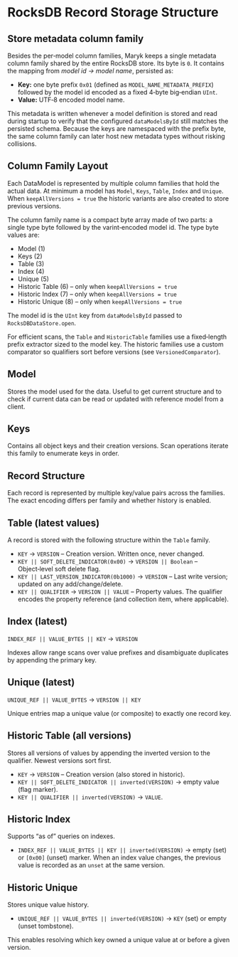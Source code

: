 # RocksDB Record Storage Structure

## Store metadata column family

Besides the per‑model column families, Maryk keeps a single metadata column family shared by the entire RocksDB store. Its byte is `0`. It contains the mapping from *model id → model name*, persisted as:

- **Key:** one byte prefix `0x01` (defined as `MODEL_NAME_METADATA_PREFIX`) followed by the model id encoded as a fixed 4‑byte big‑endian `UInt`.
- **Value:** UTF‑8 encoded model name.

This metadata is written whenever a model definition is stored and read during startup to verify that the configured `dataModelsById` still matches the persisted schema. Because the keys are namespaced with the prefix byte, the same column family can later host new metadata types without risking collisions.

## Column Family Layout

Each DataModel is represented by multiple column families that hold the actual data. At minimum a model has `Model`, `Keys`, `Table`, `Index` and `Unique`. When `keepAllVersions = true` the historic variants are also created to store previous versions.

The column family name is a compact byte array made of two parts: a single type byte followed by the varint‑encoded model id. The type byte values are:

- Model (1)
- Keys (2)
- Table (3)
- Index (4)
- Unique (5)
- Historic Table (6) – only when `keepAllVersions = true`
- Historic Index (7) – only when `keepAllVersions = true`
- Historic Unique (8) – only when `keepAllVersions = true`

The model id is the `UInt` key from `dataModelsById` passed to `RocksDBDataStore.open`.

For efficient scans, the `Table` and `HistoricTable` families use a fixed‑length prefix extractor sized to the model key. The historic families use a custom comparator so qualifiers sort before versions (see `VersionedComparator`).

## Model
Stores the model used for the data. Useful to get current structure and to check if current data can be
read or updated with reference model from a client.

## Keys
Contains all object keys and their creation versions. Scan operations iterate this family to enumerate keys in order.

## Record Structure
Each record is represented by multiple key/value pairs across the families. The exact encoding differs per family and whether history is enabled.

## Table (latest values)
A record is stored with the following structure within the `Table` family.

- `KEY` → `VERSION` – Creation version. Written once, never changed.
- `KEY || SOFT_DELETE_INDICATOR(0x00)` → `VERSION || Boolean` – Object‑level soft delete flag.
- `KEY || LAST_VERSION_INDICATOR(0b1000)` → `VERSION` – Last write version; updated on any add/change/delete.
- `KEY || QUALIFIER` → `VERSION || VALUE` – Property values. The qualifier encodes the property reference (and collection item, where applicable).
  
## Index (latest)
`INDEX_REF || VALUE_BYTES || KEY` → `VERSION`

Indexes allow range scans over value prefixes and disambiguate duplicates by appending the primary key.
  
## Unique (latest)
`UNIQUE_REF || VALUE_BYTES` → `VERSION || KEY`

Unique entries map a unique value (or composite) to exactly one record key.
  
## Historic Table (all versions)
Stores all versions of values by appending the inverted version to the qualifier. Newest versions sort first.

- `KEY` → `VERSION` – Creation version (also stored in historic).
- `KEY || SOFT_DELETE_INDICATOR || inverted(VERSION)` → empty value (flag marker).
- `KEY || QUALIFIER || inverted(VERSION)` → `VALUE`.

## Historic Index
Supports “as of” queries on indexes.

- `INDEX_REF || VALUE_BYTES || KEY || inverted(VERSION)` → empty (set) or `[0x00]` (unset) marker.
  When an index value changes, the previous value is recorded as an `unset` at the same version.

## Historic Unique
Stores unique value history.

- `UNIQUE_REF || VALUE_BYTES || inverted(VERSION)` → `KEY` (set) or empty (unset tombstone).

This enables resolving which key owned a unique value at or before a given version.
